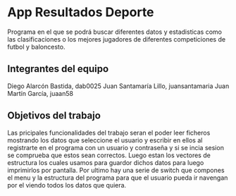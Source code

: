 # App Resultados Deporte 

Programa en el que se podrá buscar diferentes datos y estadisticas como las clasificaciones o los mejores jugadores de diferentes competiciones de futbol y baloncesto.

## Integrantes del equipo

Diego Alarcón Bastida, dab0025
Juan Santamaría Lillo, juansantamaria
Juan Martín García, juaan58

## Objetivos del trabajo

Las pricipales funcionalidades del trabajo seran el poder leer ficheros mostrando los datos que seleccione el usuario y escribir en ellos al registrarte en el programa con un usuario y contraseña y si se incia sesion se comprueba que estos sean correctos. Luego estan los vectores de estructura los cuales usamos para guardor dichos datos para luego imprimirlos por pantalla. Por ultimo hay una serie de switch que compones el menu y la estructura del programa para que el usuario pueda ir navengan por el viendo todos los datos que quiera.
